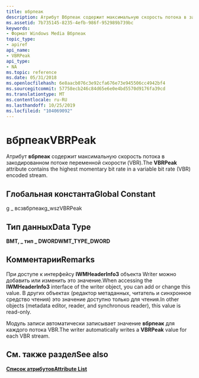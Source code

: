```yaml
---
title: вбрпеак
description: Атрибут Вбрпеак содержит максимальную скорость потока в закодированном потоке переменной скорости (VBR).
ms.assetid: 7b735145-8235-4efb-986f-952989b739bc
keywords:
- Формат Windows Media Вбрпеак
topic_type:
- apiref
api_name:
- VBRPeak
api_type:
- NA
ms.topic: reference
ms.date: 05/31/2018
ms.openlocfilehash: 6e8aacb076c3e92cfa676e73e945506cc4942bf4
ms.sourcegitcommit: 57758ecb246c84d65e6e0e4bd5570d9176fa39cd
ms.translationtype: MT
ms.contentlocale: ru-RU
ms.lasthandoff: 10/25/2019
ms.locfileid: "104069092"
---
```

# <a name="vbrpeak"></a><span data-ttu-id="a0e49-104">вбрпеак</span><span class="sxs-lookup"><span data-stu-id="a0e49-104">VBRPeak</span></span>

<span data-ttu-id="a0e49-105">Атрибут **вбрпеак** содержит максимальную скорость потока в закодированном потоке переменной скорости (VBR).</span><span class="sxs-lookup"><span data-stu-id="a0e49-105">The **VBRPeak** attribute contains the highest momentary bit rate in a variable bit rate (VBR) encoded stream.</span></span>

## <a name="global-constant"></a><span data-ttu-id="a0e49-106">Глобальная константа</span><span class="sxs-lookup"><span data-stu-id="a0e49-106">Global Constant</span></span>

<span data-ttu-id="a0e49-107">g \_ всзвбрпеак</span><span class="sxs-lookup"><span data-stu-id="a0e49-107">g\_wszVBRPeak</span></span>

## <a name="data-type"></a><span data-ttu-id="a0e49-108">Тип данных</span><span class="sxs-lookup"><span data-stu-id="a0e49-108">Data Type</span></span>

<span data-ttu-id="a0e49-109">**ВМТ, \_ тип \_ DWORD**</span><span class="sxs-lookup"><span data-stu-id="a0e49-109">**WMT\_TYPE\_DWORD**</span></span>

## <a name="remarks"></a><span data-ttu-id="a0e49-110">Комментарии</span><span class="sxs-lookup"><span data-stu-id="a0e49-110">Remarks</span></span>

<span data-ttu-id="a0e49-111">При доступе к интерфейсу **IWMHeaderInfo3** объекта Writer можно добавить или изменить это значение.</span><span class="sxs-lookup"><span data-stu-id="a0e49-111">When accessing the **IWMHeaderInfo3** interface of the writer object, you can add or change this value.</span></span> <span data-ttu-id="a0e49-112">В других объектах (редактор метаданных, читатель и синхронное средство чтения) это значение доступно только для чтения.</span><span class="sxs-lookup"><span data-stu-id="a0e49-112">In other objects (metadata editor, reader, and synchronous reader), this value is read-only.</span></span>

<span data-ttu-id="a0e49-113">Модуль записи автоматически записывает значение **вбрпеак** для каждого потока VBR.</span><span class="sxs-lookup"><span data-stu-id="a0e49-113">The writer automatically writes a **VBRPeak** value for each VBR stream.</span></span>

## <a name="see-also"></a><span data-ttu-id="a0e49-114">См. также раздел</span><span class="sxs-lookup"><span data-stu-id="a0e49-114">See also</span></span>

<dl> <dt>

[<span data-ttu-id="a0e49-115">**Список атрибутов**</span><span class="sxs-lookup"><span data-stu-id="a0e49-115">**Attribute List**</span></span>](attribute-list.md)
</dt> </dl>

 

 




